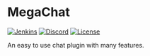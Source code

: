 # MegaChat

[![Jenkins](https://ci.scarsz.me/buildStatus/icon?job=DiscordSRV)](https://ci.lemmotresto.com/job/MegaChat/)
[![Discord](https://discordapp.com/api/guilds/348405921799471105/widget.png)](https://lemmotresto.com/discord)
[![License](https://img.shields.io/github/license/MaxiMiniJaniJos/MegaChat.svg)](https://github.com/MaxiMiniJaniJos/MegaChat/blob/master/LICENSE)

An easy to use chat plugin with many features.
